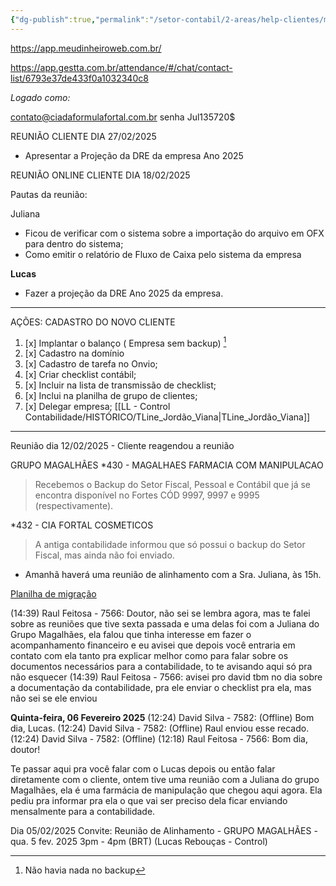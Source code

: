 ```yaml
---
{"dg-publish":true,"permalink":"/setor-contabil/2-areas/help-clientes/magalhaes-farmacia-com-manipulacao/","dgPassFrontmatter":true,"created":"2025-02-04T20:57:30.367-03:00","updated":"2025-06-18T10:52:17.787-03:00"}
---
```


https://app.meudinheiroweb.com.br/

https://app.gestta.com.br/attendance/#/chat/contact-list/6793e37de433f0a1032340c8

_Logado como:_

[contato@ciadaformulafortal.com.br](mailto:contato@ciadaformulafortal.com.br)
senha Jul135720$

REUNIÃO CLIENTE DIA 27/02/2025

 - Apresentar a Projeção da DRE da empresa Ano 2025



REUNIÃO ONLINE CLIENTE DIA 18/02/2025  
  
Pautas da reunião:  
  
Juliana  
 - Ficou de verificar com o sistema sobre a importação do arquivo em OFX para dentro do sistema;  
 - Como emitir o relatório de Fluxo de Caixa pelo sistema da empresa  
  
**Lucas**  
  
 - Fazer a projeção da DRE Ano 2025 da empresa.  
  
  

_______________________________
AÇÕES: CADASTRO DO NOVO CLIENTE

1) [x] Implantar o balanço ( Empresa sem backup) [^1]
2) [x] Cadastro na domínio
3) [x] Cadastro de tarefa no Onvio;
4) [x] Criar checklist contábil;
5) [x] Incluir na lista de transmissão de checklist;
6) [x] Inclui na planilha de grupo de clientes;
7) [x] Delegar empresa; [[LL - Control Contabilidade/HISTÓRICO/TLine_Jordão_Viana\|TLine_Jordão_Viana]]

________________________________________________________

Reunião dia 12/02/2025 - Cliente reagendou a reunião



GRUPO MAGALHÃES
*430 - MAGALHAES FARMACIA COM MANIPULACAO
> Recebemos o Backup do Setor Fiscal, Pessoal e Contábil que já se encontra disponível no Fortes CÓD 9997, 9997 e 9995 (respectivamente). 

*432 - CIA FORTAL COSMETICOS
> A antiga contabilidade informou que só possui o backup do Setor Fiscal, mas ainda não foi enviado. 

* Amanhã haverá uma reunião de alinhamento com a Sra. Juliana, às 15h. 




[Planilha de migração](obsidian://opengate?title=Planilha%20de%20migra%C3%A7%C3%A3o&url=https%3A%2F%2Fdocs.google.com%2Fspreadsheets%2Fd%2F1clEhHqE8YieSHsVJ5USCgE2RHfvUIvxC2QT4N4r6goU%2Fedit%3Fgid%3D1978312704%23gid%3D1978312704)

(14:39) Raul Feitosa - 7566: Doutor, não sei se lembra agora, mas te falei sobre as reuniões que tive sexta passada e uma delas foi com a Juliana do Grupo Magalhães, ela falou que tinha interesse em fazer o acompanhamento financeiro e eu avisei que depois você entraria em contato com ela tanto pra explicar melhor como para falar sobre os documentos necessários para a contabilidade, to te avisando aqui só pra não esquecer
(14:39) Raul Feitosa - 7566: avisei pro david tbm no dia sobre a documentação da contabilidade, pra ele enviar o checklist pra ela, mas não sei se ele enviou



**Quinta-feira, 06 Fevereiro 2025**
(12:24) David Silva - 7582: (Offline) Bom dia, Lucas.
(12:24) David Silva - 7582: (Offline) Raul enviou esse recado.
(12:24) David Silva - 7582: (Offline) (12:18) Raul Feitosa - 7566: Bom dia, doutor!

Te passar aqui pra você falar com o Lucas depois ou então falar diretamente com o cliente, ontem tive uma reunião com a Juliana do grupo Magalhães, ela é uma farmácia de manipulação que chegou aqui agora. Ela pediu pra informar pra ela o que vai ser preciso dela ficar enviando mensalmente para a contabilidade.


Dia 05/02/2025
Convite: Reunião de Alinhamento - GRUPO MAGALHÃES - qua. 5 fev. 2025 3pm - 4pm (BRT) (Lucas Rebouças - Control)

[^1]: Não havia nada no backup
